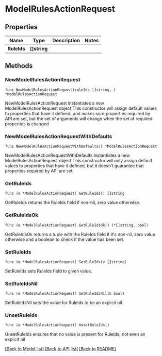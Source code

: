 # ModelRulesActionRequest

## Properties

Name | Type | Description | Notes
------------ | ------------- | ------------- | -------------
**RuleIds** | **[]string** |  | 

## Methods

### NewModelRulesActionRequest

`func NewModelRulesActionRequest(ruleIds []string, ) *ModelRulesActionRequest`

NewModelRulesActionRequest instantiates a new ModelRulesActionRequest object
This constructor will assign default values to properties that have it defined,
and makes sure properties required by API are set, but the set of arguments
will change when the set of required properties is changed

### NewModelRulesActionRequestWithDefaults

`func NewModelRulesActionRequestWithDefaults() *ModelRulesActionRequest`

NewModelRulesActionRequestWithDefaults instantiates a new ModelRulesActionRequest object
This constructor will only assign default values to properties that have it defined,
but it doesn't guarantee that properties required by API are set

### GetRuleIds

`func (o *ModelRulesActionRequest) GetRuleIds() []string`

GetRuleIds returns the RuleIds field if non-nil, zero value otherwise.

### GetRuleIdsOk

`func (o *ModelRulesActionRequest) GetRuleIdsOk() (*[]string, bool)`

GetRuleIdsOk returns a tuple with the RuleIds field if it's non-nil, zero value otherwise
and a boolean to check if the value has been set.

### SetRuleIds

`func (o *ModelRulesActionRequest) SetRuleIds(v []string)`

SetRuleIds sets RuleIds field to given value.


### SetRuleIdsNil

`func (o *ModelRulesActionRequest) SetRuleIdsNil(b bool)`

 SetRuleIdsNil sets the value for RuleIds to be an explicit nil

### UnsetRuleIds
`func (o *ModelRulesActionRequest) UnsetRuleIds()`

UnsetRuleIds ensures that no value is present for RuleIds, not even an explicit nil

[[Back to Model list]](../README.md#documentation-for-models) [[Back to API list]](../README.md#documentation-for-api-endpoints) [[Back to README]](../README.md)


